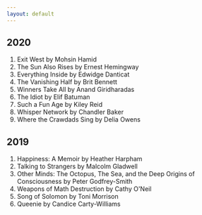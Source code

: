 ```yaml
---
layout: default
---
```



## 2020

1. Exit West by Mohsin Hamid
2. The Sun Also Rises by Ernest Hemingway
3. Everything Inside by Edwidge Danticat
4. The Vanishing Half by Brit Bennett
5. Winners Take All by Anand Giridharadas
6. The Idiot by Elif Batuman
7. Such a Fun Age by Kiley Reid
8. Whisper Network by Chandler Baker
9. Where the Crawdads Sing by Delia Owens

## 2019
1. Happiness: A Memoir by Heather Harpham
2. Talking to Strangers by Malcolm Gladwell
3. Other Minds: The Octopus, The Sea, and the Deep Origins of Consciousness by Peter Godfrey-Smith
4. Weapons of Math Destruction by Cathy O'Neil
5. Song of Solomon by Toni Morrison
6. Queenie by Candice Carty-Williams



